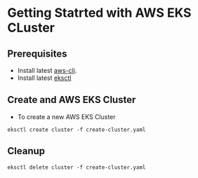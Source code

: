 # **Getting Statrted with AWS EKS CLuster**

## Prerequisites
* Install latest [aws-cli](https://docs.aws.amazon.com/cli/latest/userguide/installing.html).
* Install latest [eksctl](https://docs.aws.amazon.com/eks/latest/userguide/eksctl.html)

## Create and AWS EKS Cluster
* To create a new AWS EKS Cluster 

```
eksctl create cluster -f create-cluster.yaml
```

## Cleanup

```
eksctl delete cluster -f create-cluster.yaml
```
